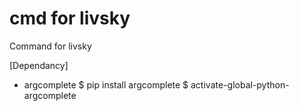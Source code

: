 cmd for livsky
==========================================================

Command for livsky

[Dependancy]

  * argcomplete
    $ pip install argcomplete
    $ activate-global-python-argcomplete
